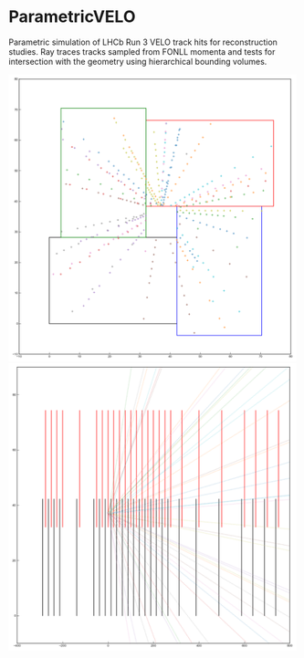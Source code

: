 # ParametricVELO

Parametric simulation of LHCb Run 3 VELO track hits for reconstruction studies. Ray traces tracks sampled from FONLL momenta and tests for intersection with the geometry using hierarchical bounding volumes.

![](examplePlots/hitXY.png)
![](examplePlots/trackZ.png)
